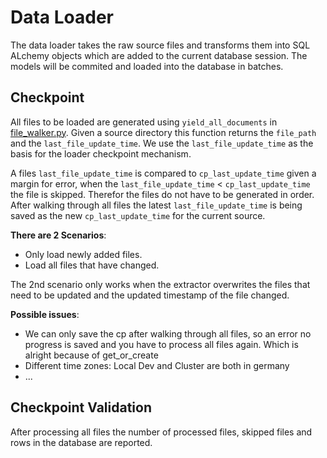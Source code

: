 # Data Loader

The data loader takes the raw source files and transforms them into SQL ALchemy objects which are added to
the current database session. The models will be commited and loaded into the database in batches.

## Checkpoint

All files to be loaded are generated using `yield_all_documents` in [file_walker.py](../lib/file_handling/file_walker.py).
Given a source directory this function returns the `file_path` and the `last_file_update_time`.
We use the `last_file_update_time` as the basis for the loader checkpoint mechanism.

A files `last_file_update_time` is compared to `cp_last_update_time` given a margin for error,
when the `last_file_update_time` < `cp_last_update_time` the file is skipped.
Therefor the files do not have to be generated in order.
After walking through all files the latest `last_file_update_time` is being saved as the new `cp_last_update_time`
for the current source.

**There are 2 Scenarios**:

* Only load newly added files.
* Load all files that have changed.

The 2nd scenario only works when the extractor overwrites the files that need to be updated
and the updated timestamp of the file changed.

**Possible issues**:

* We can only save the cp after walking through all files, so an error no progress is saved and you have to process all files again. Which is alright because of get_or_create
* Different time zones: Local Dev and Cluster are both in germany
* ...

## Checkpoint Validation

After processing all files the number of processed files, skipped files and rows in the database are reported.
